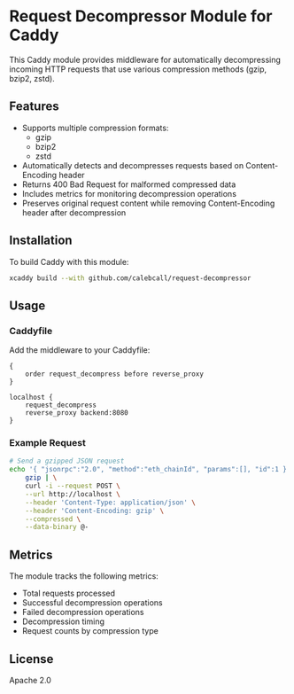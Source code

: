 # Request Decompressor Module for Caddy

This Caddy module provides middleware for automatically decompressing incoming HTTP requests that use various compression methods (gzip, bzip2, zstd).

## Features

- Supports multiple compression formats:
  - gzip
  - bzip2
  - zstd
- Automatically detects and decompresses requests based on Content-Encoding header
- Returns 400 Bad Request for malformed compressed data
- Includes metrics for monitoring decompression operations
- Preserves original request content while removing Content-Encoding header after decompression

## Installation

To build Caddy with this module:

```bash
xcaddy build --with github.com/calebcall/request-decompressor
```

## Usage

### Caddyfile

Add the middleware to your Caddyfile:

```caddyfile
{
    order request_decompress before reverse_proxy
}

localhost {
    request_decompress
    reverse_proxy backend:8080
}
```

### Example Request

```bash
# Send a gzipped JSON request
echo '{ "jsonrpc":"2.0", "method":"eth_chainId", "params":[], "id":1 }' | \
    gzip | \
    curl -i --request POST \
    --url http://localhost \
    --header 'Content-Type: application/json' \
    --header 'Content-Encoding: gzip' \
    --compressed \
    --data-binary @-
```

## Metrics

The module tracks the following metrics:

- Total requests processed
- Successful decompression operations
- Failed decompression operations
- Decompression timing
- Request counts by compression type

## License

Apache 2.0
